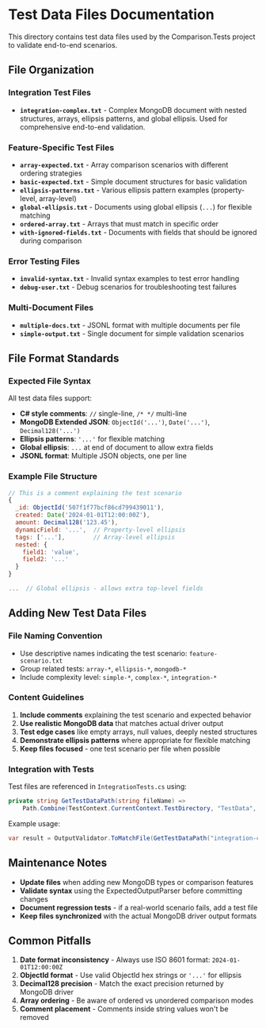 # Test Data Files Documentation

This directory contains test data files used by the Comparison.Tests project to validate end-to-end scenarios.

## File Organization

### Integration Test Files
- **`integration-complex.txt`** - Complex MongoDB document with nested structures, arrays, ellipsis patterns, and global ellipsis. Used for comprehensive end-to-end validation.

### Feature-Specific Test Files
- **`array-expected.txt`** - Array comparison scenarios with different ordering strategies
- **`basic-expected.txt`** - Simple document structures for basic validation
- **`ellipsis-patterns.txt`** - Various ellipsis pattern examples (property-level, array-level)
- **`global-ellipsis.txt`** - Documents using global ellipsis (`...`) for flexible matching
- **`ordered-array.txt`** - Arrays that must match in specific order
- **`with-ignored-fields.txt`** - Documents with fields that should be ignored during comparison

### Error Testing Files  
- **`invalid-syntax.txt`** - Invalid syntax examples to test error handling
- **`debug-user.txt`** - Debug scenarios for troubleshooting test failures

### Multi-Document Files
- **`multiple-docs.txt`** - JSONL format with multiple documents per file
- **`simple-output.txt`** - Single document for simple validation scenarios

## File Format Standards

### Expected File Syntax
All test data files support:
- **C# style comments**: `//` single-line, `/* */` multi-line
- **MongoDB Extended JSON**: `ObjectId('...')`, `Date('...')`, `Decimal128('...')`
- **Ellipsis patterns**: `'...'` for flexible matching
- **Global ellipsis**: `...` at end of document to allow extra fields
- **JSONL format**: Multiple JSON objects, one per line

### Example File Structure
```javascript
// This is a comment explaining the test scenario
{
  _id: ObjectId('507f1f77bcf86cd799439011'),
  created: Date('2024-01-01T12:00:00Z'),
  amount: Decimal128('123.45'),
  dynamicField: '...',  // Property-level ellipsis
  tags: ['...'],        // Array-level ellipsis
  nested: {
    field1: 'value',
    field2: '...'
  }
}

...  // Global ellipsis - allows extra top-level fields
```

## Adding New Test Data Files

### File Naming Convention
- Use descriptive names indicating the test scenario: `feature-scenario.txt`
- Group related tests: `array-*`, `ellipsis-*`, `mongodb-*`
- Include complexity level: `simple-*`, `complex-*`, `integration-*`

### Content Guidelines
1. **Include comments** explaining the test scenario and expected behavior
2. **Use realistic MongoDB data** that matches actual driver output
3. **Test edge cases** like empty arrays, null values, deeply nested structures
4. **Demonstrate ellipsis patterns** where appropriate for flexible matching
5. **Keep files focused** - one test scenario per file when possible

### Integration with Tests
Test files are referenced in `IntegrationTests.cs` using:
```csharp
private string GetTestDataPath(string fileName) => 
    Path.Combine(TestContext.CurrentContext.TestDirectory, "TestData", fileName);
```

Example usage:
```csharp
var result = OutputValidator.ToMatchFile(GetTestDataPath("integration-complex.txt"), actualOutput);
```

## Maintenance Notes

- **Update files** when adding new MongoDB types or comparison features
- **Validate syntax** using the ExpectedOutputParser before committing changes
- **Document regression tests** - if a real-world scenario fails, add a test file
- **Keep files synchronized** with the actual MongoDB driver output formats

## Common Pitfalls

1. **Date format inconsistency** - Always use ISO 8601 format: `2024-01-01T12:00:00Z`
2. **ObjectId format** - Use valid ObjectId hex strings or `'...'` for ellipsis
3. **Decimal128 precision** - Match the exact precision returned by MongoDB driver
4. **Array ordering** - Be aware of ordered vs unordered comparison modes
5. **Comment placement** - Comments inside string values won't be removed
